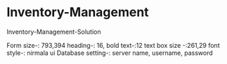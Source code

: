 # Inventory-Management
Inventory-Management-Solution


Form size-: 793,394
heading-: 16, bold
text-:12
text box size -:261,29
font style-: nirmala ui
Database setting-:
server name, username, password 